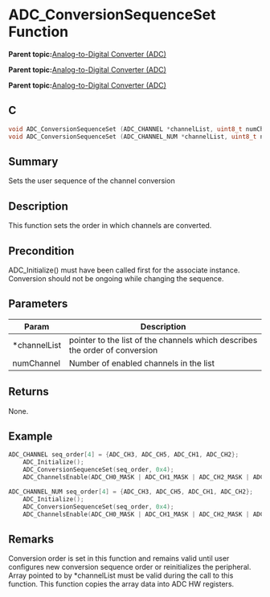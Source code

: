 # ADC\_ConversionSequenceSet Function

**Parent topic:**[Analog-to-Digital Converter \(ADC\)](GUID-056D5DD2-57C5-445D-95F9-F4FCAA2DFDE1.md)

**Parent topic:**[Analog-to-Digital Converter \(ADC\)](GUID-92E9F62C-DBB2-4C9A-B8AD-EDEE1E2F2BDF.md)

**Parent topic:**[Analog-to-Digital Converter \(ADC\)](GUID-9967CAB9-4A20-413A-A710-06E26197F2AB.md)

## C

```c
void ADC_ConversionSequenceSet (ADC_CHANNEL *channelList, uint8_t numChannel)
void ADC_ConversionSequenceSet (ADC_CHANNEL_NUM *channelList, uint8_t numChannel)
```

## Summary

Sets the user sequence of the channel conversion

## Description

This function sets the order in which channels are converted.

## Precondition

ADC\_Initialize\(\) must have been called first for the associate instance. Conversion should not be ongoing while changing the sequence.

## Parameters

|Param|Description|
|-----|-----------|
|\*channelList|pointer to the list of the channels which describes the order of conversion|
|numChannel|Number of enabled channels in the list|

## Returns

None.

## Example

```c
ADC_CHANNEL seq_order[4] = {ADC_CH3, ADC_CH5, ADC_CH1, ADC_CH2};
    ADC_Initialize();
    ADC_ConversionSequenceSet(seq_order, 0x4);
    ADC_ChannelsEnable(ADC_CH0_MASK | ADC_CH1_MASK | ADC_CH2_MASK | ADC_CH3_MASK);
```

```c
ADC_CHANNEL_NUM seq_order[4] = {ADC_CH3, ADC_CH5, ADC_CH1, ADC_CH2};
    ADC_Initialize();
    ADC_ConversionSequenceSet(seq_order, 0x4);
    ADC_ChannelsEnable(ADC_CH0_MASK | ADC_CH1_MASK | ADC_CH2_MASK | ADC_CH3_MASK);
```

## Remarks

Conversion order is set in this function and remains valid until user configures new conversion sequence order or reinitializes the peripheral. Array pointed to by \*channelList must be valid during the call to this function. This function copies the array data into ADC HW registers.

